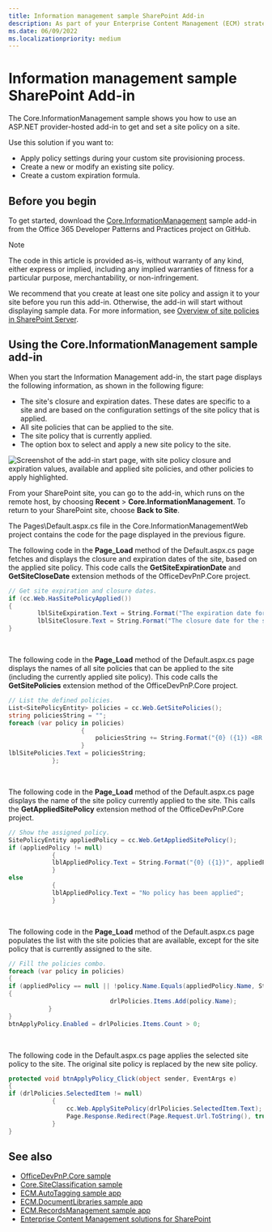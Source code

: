 ```yaml
---
title: Information management sample SharePoint Add-in
description: As part of your Enterprise Content Management (ECM) strategy, you can get or set site policies to manage the lifecycle of your SharePoint site.
ms.date: 06/09/2022
ms.localizationpriority: medium
---
```


# Information management sample SharePoint Add-in

The Core.InformationManagement sample shows you how to use an ASP.NET provider-hosted add-in to get and set a site policy on a site. 

Use this solution if you want to:

- Apply policy settings during your custom site provisioning process. 
- Create a new or modify an existing site policy.
- Create a custom expiration formula. 
    
## Before you begin

To get started, download the [Core.InformationManagement](https://github.com/SharePoint/PnP/tree/master/Samples/Core.InformationManagement) sample add-in from the Office 365 Developer Patterns and Practices project on GitHub.

> [!NOTE] 
> The code in this article is provided as-is, without warranty of any kind, either express or implied, including any implied warranties of fitness for a particular purpose, merchantability, or non-infringement.

We recommend that you create at least one site policy and assign it to your site before you run this add-in. Otherwise, the add-in will start without displaying sample data. For more information, see [Overview of site policies in SharePoint Server](/SharePoint/sites/site-policy-overview).

## Using the Core.InformationManagement sample add-in

When you start the Information Management add-in, the start page displays the following information, as shown in the following figure:

- The site's closure and expiration dates. These dates are specific to a site and are based on the configuration settings of the site policy that is applied.
- All site policies that can be applied to the site.
- The site policy that is currently applied.
- The option box to select and apply a new site policy to the site.

![Screenshot of the add-in start page, with site policy closure and expiration values, available and applied site policies, and other policies to apply highlighted.](media/8c5f39f7-700d-4300-bcc4-9ed9edf0e155.png)

From your SharePoint site, you can go to the add-in, which runs on the remote host, by choosing **Recent** > **Core.InformationManagement**. To return to your SharePoint site, choose **Back to Site**.

The Pages\Default.aspx.cs file in the Core.InformationManagementWeb project contains the code for the page displayed in the previous figure. 

The following code in the **Page_Load** method of the Default.aspx.cs page fetches and displays the closure and expiration dates of the site, based on the applied site policy. This code calls the **GetSiteExpirationDate** and **GetSiteCloseDate** extension methods of the OfficeDevPnP.Core project.
    
```csharp
// Get site expiration and closure dates.
if (cc.Web.HasSitePolicyApplied())
{
        lblSiteExpiration.Text = String.Format("The expiration date for the site is {0}", cc.Web.GetSiteExpirationDate());
        lblSiteClosure.Text = String.Format("The closure date for the site is {0}", cc.Web.GetSiteCloseDate());
}

```

<br/>

The following code in the **Page_Load** method of the Default.aspx.cs page displays the names of all site policies that can be applied to the site (including the currently applied site policy). This code calls the **GetSitePolicies** extension method of the OfficeDevPnP.Core project.

```csharp
// List the defined policies.
List<SitePolicyEntity> policies = cc.Web.GetSitePolicies();
string policiesString = "";
foreach (var policy in policies)
                    {
                        policiesString += String.Format("{0} ({1}) <BR />", policy.Name, policy.Description);
                    }
lblSitePolicies.Text = policiesString;
            };

```

<br/>

The following code in the **Page_Load** method of the Default.aspx.cs page displays the name of the site policy currently applied to the site. This calls the **GetAppliedSitePolicy** extension method of the OfficeDevPnP.Core project.

```csharp
// Show the assigned policy.
SitePolicyEntity appliedPolicy = cc.Web.GetAppliedSitePolicy();
if (appliedPolicy != null)
            {
            lblAppliedPolicy.Text = String.Format("{0} ({1})", appliedPolicy.Name, appliedPolicy.Description);
            }
else
            {
            lblAppliedPolicy.Text = "No policy has been applied";
            }

```

<br/>

The following code in the **Page_Load** method of the Default.aspx.cs page populates the list with the site policies that are available, except for the site policy that is currently assigned to the site.

```csharp
// Fill the policies combo.
foreach (var policy in policies)
{
if (appliedPolicy == null || !policy.Name.Equals(appliedPolicy.Name, StringComparison.InvariantCultureIgnoreCase))
{
                            drlPolicies.Items.Add(policy.Name);
           }
}
btnApplyPolicy.Enabled = drlPolicies.Items.Count > 0;

```

<br/>

The following code in the Default.aspx.cs page applies the selected site policy to the site. The original site policy is replaced by the new site policy. 

```csharp
protected void btnApplyPolicy_Click(object sender, EventArgs e)
{
if (drlPolicies.SelectedItem != null)
            {
                cc.Web.ApplySitePolicy(drlPolicies.SelectedItem.Text);
                Page.Response.Redirect(Page.Request.Url.ToString(), true);
            }
}

```

## See also

- [OfficeDevPnP.Core sample](https://github.com/SharePoint/PnP-Sites-Core/tree/master/Core)   
- [Core.SiteClassification sample](https://github.com/SharePoint/PnP/tree/master/Samples/Core.SiteClassification)   
- [ECM.AutoTagging sample app](https://github.com/SharePoint/PnP/tree/master/Samples/ECM.AutoTagging)   
- [ECM.DocumentLibraries sample app](https://github.com/SharePoint/PnP/tree/master/Samples/ECM.DocumentLibraries)   
- [ECM.RecordsManagement sample app](https://github.com/SharePoint/PnP/tree/master/Samples/ECM.RecordsManagement)
- [Enterprise Content Management solutions for SharePoint](enterprise-content-management-solutions-for-sharepoint.md)
